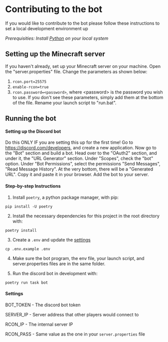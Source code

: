 # Contributing to the bot

If you would like to contribute to the bot please follow these instructions to set a local development environment up

*Prerequisities: Install [Python](https://www.python.org/) on your local system*

## Setting up the Minecraft server
If you haven't already, set up your Minecraft server on your machine. Open the "server.properties" file. Change the parameters as shown below:
1. `rcon.port=25575`
2. `enable-rcon=true`
3. `rcon.password=<password>`, where \<password> is the password you wish to use. If you don't see these parameters, simply add them at the bottom of the file. 
Rename your launch script to "run.bat". 


## Running the bot

#### Setting up the Discord bot
Do this ONLY IF you are setting this up for the first time!
Go to https://discord.com/developers, and create a new application. Now go to the "Bot" section and build a bot. Head over to the "OAuth2" section, and under it, the "URL Generator" section. Under "Scopes", check the "bot" option. Under "Bot Permissions", select the permissions "Send Messages", "Read Message History". At the very bottom, there will be a "Generated URL". Copy it and paste it in your browser. Add the bot to your server. 

#### Step-by-step Instructions
1. Install `poetry`, a python package manager, with pip:
```shell
pip install -U poetry
```

2. Install the necessary dependencies for this project in the root directory with:
```shell
poetry install
```

3. Create a `.env` and update the [settings](#settings)
```shell
cp .env.example .env
```

4. Make sure the bot program, the env file, your launch script, and server.properties files are in the same folder.

5. Run the discord bot in development with:
```shell
poetry run task bot
```

#### Settings
BOT_TOKEN - The discord bot token

SERVER_IP - Server address that other players would connect to

RCON_IP - The internal server IP

RCON_PASS - Same value as the one in your `server.properties` file
